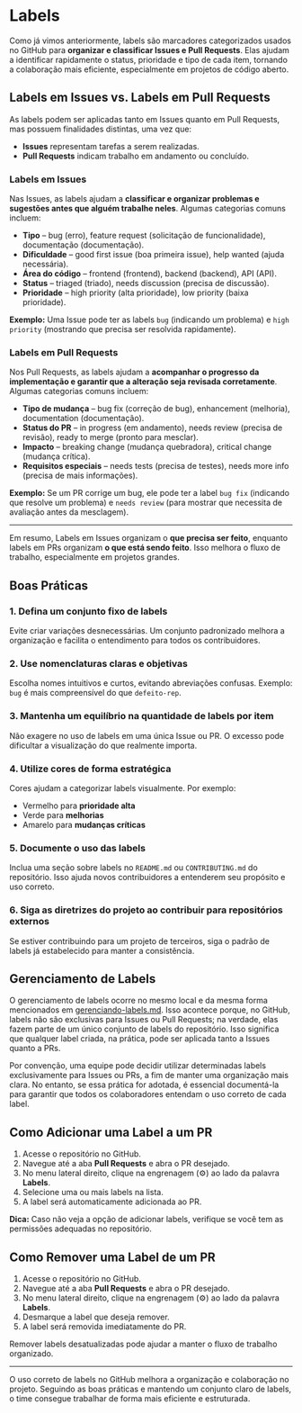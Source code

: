 # Labels

Como já vimos anteriormente, labels são marcadores categorizados usados no GitHub para **organizar e classificar Issues e Pull Requests**. Elas ajudam a identificar rapidamente o status, prioridade e tipo de cada item, tornando a colaboração mais eficiente, especialmente em projetos de código aberto.

## **Labels em Issues vs. Labels em Pull Requests**

As labels podem ser aplicadas tanto em Issues quanto em Pull Requests, mas possuem finalidades distintas, uma vez que:

* **Issues** representam tarefas a serem realizadas.
* **Pull Requests** indicam trabalho em andamento ou concluído.

### **Labels em Issues**

Nas Issues, as labels ajudam a **classificar e organizar problemas e sugestões antes que alguém trabalhe neles**. Algumas categorias comuns incluem:

* **Tipo** – bug (erro), feature request (solicitação de funcionalidade), documentação (documentação).
* **Dificuldade** – good first issue (boa primeira issue), help wanted (ajuda necessária).
* **Área do código** – frontend (frontend), backend (backend), API (API).
* **Status** – triaged (triado), needs discussion (precisa de discussão).
* **Prioridade** – high priority (alta prioridade), low priority (baixa prioridade).

**Exemplo:** Uma Issue pode ter as labels `bug` (indicando um problema) e `high priority` (mostrando que precisa ser resolvida rapidamente).

### **Labels em Pull Requests**

Nos Pull Requests, as labels ajudam a **acompanhar o progresso da implementação e garantir que a alteração seja revisada corretamente**. Algumas categorias comuns incluem:

* **Tipo de mudança** – bug fix (correção de bug), enhancement (melhoria), documentation (documentação).
* **Status do PR** – in progress (em andamento), needs review (precisa de revisão), ready to merge (pronto para mesclar).
* **Impacto** – breaking change (mudança quebradora), critical change (mudança crítica).
* **Requisitos especiais** – needs tests (precisa de testes), needs more info (precisa de mais informações).

**Exemplo:** Se um PR corrige um bug, ele pode ter a label `bug fix` (indicando que resolve um problema) e `needs review` (para mostrar que necessita de avaliação antes da mesclagem).

***

Em resumo, Labels em Issues organizam o **que precisa ser feito**, enquanto labels em PRs organizam **o que está sendo feito**. Isso melhora o fluxo de trabalho, especialmente em projetos grandes.

## Boas Práticas

### **1. Defina um conjunto fixo de labels**

Evite criar variações desnecessárias. Um conjunto padronizado melhora a organização e facilita o entendimento para todos os contribuidores.

### **2. Use nomenclaturas claras e objetivas**

Escolha nomes intuitivos e curtos, evitando abreviações confusas. Exemplo: `bug` é mais compreensível do que `defeito-rep`.

### **3. Mantenha um equilíbrio na quantidade de labels por item**

Não exagere no uso de labels em uma única Issue ou PR. O excesso pode dificultar a visualização do que realmente importa.

### **4. Utilize cores de forma estratégica**

Cores ajudam a categorizar labels visualmente. Por exemplo:

* Vermelho para **prioridade alta**
* Verde para **melhorias**
* Amarelo para **mudanças críticas**

### **5. Documente o uso das labels**

Inclua uma seção sobre labels no `README.md` ou `CONTRIBUTING.md` do repositório. Isso ajuda novos contribuidores a entenderem seu propósito e uso correto.

### **6. Siga as diretrizes do projeto ao contribuir para repositórios externos**

Se estiver contribuindo para um projeto de terceiros, siga o padrão de labels já estabelecido para manter a consistência.

## Gerenciamento de Labels

O gerenciamento de labels ocorre no mesmo local e da mesma forma mencionados em [gerenciando-labels.md](../../dia-8-minha-primeira-issue/labels/gerenciando-labels.md "mention"). Isso acontece porque, no GitHub, labels não são exclusivas para Issues ou Pull Requests; na verdade, elas fazem parte de um único conjunto de labels do repositório. Isso significa que qualquer label criada, na prática, pode ser aplicada tanto a Issues quanto a PRs.

Por convenção, uma equipe pode decidir utilizar determinadas labels exclusivamente para Issues ou PRs, a fim de manter uma organização mais clara. No entanto, se essa prática for adotada, é essencial documentá-la para garantir que todos os colaboradores entendam o uso correto de cada label.

## **Como Adicionar uma Label a um PR**

1. Acesse o repositório no GitHub.
2. Navegue até a aba **Pull Requests** e abra o PR desejado.
3. No menu lateral direito, clique na engrenagem (⚙️) ao lado da palavra **Labels**.
4. Selecione uma ou mais labels na lista.
5. A label será automaticamente adicionada ao PR.

**Dica:** Caso não veja a opção de adicionar labels, verifique se você tem as permissões adequadas no repositório.

## **Como Remover uma Label de um PR**

1. Acesse o repositório no GitHub.
2. Navegue até a aba **Pull Requests** e abra o PR desejado.
3. No menu lateral direito, clique na engrenagem (⚙️) ao lado da palavra **Labels**.
4. Desmarque a label que deseja remover.
5. A label será removida imediatamente do PR.

Remover labels desatualizadas pode ajudar a manter o fluxo de trabalho organizado.

***

O uso correto de labels no GitHub melhora a organização e colaboração no projeto. Seguindo as boas práticas e mantendo um conjunto claro de labels, o time consegue trabalhar de forma mais eficiente e estruturada.
